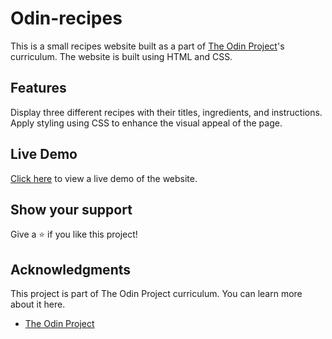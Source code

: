 # Odin-recipes

This is a small recipes website built as a part of [The Odin Project](https://www.theodinproject.com/)'s curriculum. The website is built using HTML and CSS.

## Features

Display three different recipes with their titles, ingredients, and instructions.
Apply styling using CSS to enhance the visual appeal of the page.

## Live Demo

[Click here](https://schismond.github.io/odin-recipes/) to view a live demo of the website.

## Show your support

Give a ⭐️ if you like this project!

## Acknowledgments
This project is part of The Odin Project curriculum. You can learn more about it here.
- [The Odin Project](https://www.theodinproject.com/)

